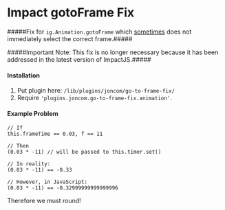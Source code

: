 Impact gotoFrame Fix
==========

#####Fix for `ig.Animation.gotoFrame` which [sometimes](http://impactjs.com/forums/help/ig-animation-is-skipping-certain-frames) does not immediately select the correct frame.#####

#####Important Note: This fix is no longer necessary because it has been addressed in the latest version of ImpactJS.#####

#### Installation ####
1. Put plugin here: `/lib/plugins/joncom/go-to-frame-fix/`
2. Require `'plugins.joncom.go-to-frame-fix.animation'`.

#### Example Problem ####

```
// If
this.frameTime == 0.03, f == 11

// Then
(0.03 * -11) // will be passed to this.timer.set()

// In reality:
(0.03 * -11) == -0.33

// However, in JavaScript:
(0.03 * -11) == -0.32999999999999996
```
Therefore we must round!